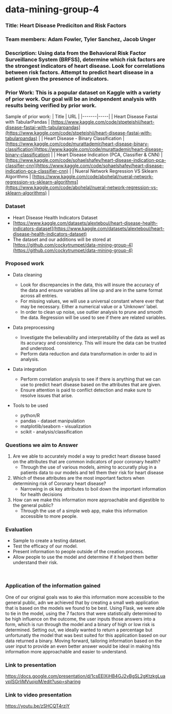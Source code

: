 # data-mining-group-4

### **Title:** Heart Disease Prediciton and Risk Factors

### **Team members:** Adam Fowler, Tyler Sanchez, Jacob Unger

### **Description:** Using data from the Behavioral Risk Factor Surveillance System (BRFSS), determine which risk factors are the strongest indicators of heart disease. Look for correlations between risk factors. Attempt to predict heart disease in a patient given the presence of indicators.

### **Prior Work:** This is a popular dataset on Kaggle with a variety of prior work. Our goal will be an independent analysis with results being verified by prior work.

Sample of prior work:
| Title | URL |
|-------|-----|
| Heart Disease Fastai with TabularPandas | [https://www.kaggle.com/code/stpeteishii/heart-disease-fastai-with-tabularpandas](https://www.kaggle.com/code/stpeteishii/heart-disease-fastai-with-tabularpandas) |
| Heart Disease - Binary Classification | [https://www.kaggle.com/code/murattademir/heart-disease-binary-classification](https://www.kaggle.com/code/murattademir/heart-disease-binary-classification) |
| Heart Disease Indication (PCA, Classifier & CNN) | [https://www.kaggle.com/code/sohaelshafey/heart-disease-indication-pca-classifier-cnn](https://www.kaggle.com/code/sohaelshafey/heart-disease-indication-pca-classifier-cnn) |
| Nueral Network Regression VS Sklearn Algorithms | [https://www.kaggle.com/code/abohelal/nueral-network-regression-vs-sklearn-algorithms](https://www.kaggle.com/code/abohelal/nueral-network-regression-vs-sklearn-algorithms) |


### **Dataset**
- Heart Disease Health Indicators Dataset
- [https://www.kaggle.com/datasets/alexteboul/heart-disease-health-indicators-dataset](https://www.kaggle.com/datasets/alexteboul/heart-disease-health-indicators-dataset)
- The dataset and our additions will be stored at [https://github.com/cockytrumpet/data-mining-group-4](https://github.com/cockytrumpet/data-mining-group-4)

### **Proposed work**
- Data cleaning
   -	Look for discrepancies in the data, this will insure the accuracy of the data and ensure variables all line up and are in the same format across all entries.
   -  	For missing values, we will use a universal constant where ever that may be necessary. Either a numerical value or a ‘Unknown’ label. 
   -	In order to clean up noise, use outlier analysis to prune and smooth the data. Regression will be used to see if there are related variables. 

- Data preprocessing
  - Investigate the believability and interpretability of the data as well as its accuracy and consistency. This will insure the data can be trusted and understood.
  - Perform data reduction and data transformation in order to aid in analysis.

- Data integration
  - Perform correlation analysis to see if there is anything that we can use to predict heart disease based on the attributes that are given. 
  - Ensure attention is paid to conflict detection and make sure to resolve issues that arise.


- Tools to be used 
  - python/R
  - pandas - dataset manipulation
  - matplotlib/seaborn - visualization
  - scikit - analysis/classification


### **Questions we aim to Answer**
1. Are we able to accurately model a way to predict heart disease based on the attributes that are common indicators of poor coronary health?
	- Through the use of various models, aiming to accuratly plug in a patients data to our models and tell them their risk for heart disease
2. Which of these attributes are the most important factors when determining risk of Coronary heart disease?
	- Narrowing in ok key attributes to boil down the important information for health decisions
3. How can we make this information more approachable and digestible to the general public?
	- Through the use of a simple web app, make this information accessible to more people.

### **Evaluation**
- Sample to create a testing dataset. 
- Test the efficacy of our model.
- Present information to people outside of the creation process.
- Allow people to use the model and determine if it helped them better understand their risk.

<br>

### **Application of the information gained**
One of our original goals was to ake this information more accessible to the general public, adn we achieved that by creating a small web application that is based on the models we found to be best.
Using Flask, we were able to tie in the model, using the 7 factors that were statistically determined to be high influence on the outcome, the user inputs those answers into a form, which is run through the model and a binary of high or low risk is determined. Setting out, we ideally wanted to return a percentage but unfortunatly the model that was best suited for this application based on our data returned a binary. Moving forward, tailoring information based on the user input to provide an even better answer would be ideal in making htis information more approachable and easier to understand. 


### **Link to presentation**
https://docs.google.com/presentation/d/1csEElXiHB4GJ2vBgSL2gKtzkgLuavpISGrliMVuojoM/edit?usp=sharing

### **Link to video presentation**
https://youtu.be/zSHCQT4rzjY

